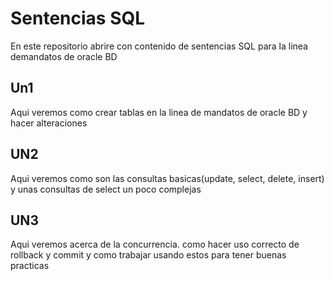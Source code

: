 # Sentencias SQL
En este repositorio abrire con contenido de sentencias SQL para la linea demandatos de oracle BD

## Un1
Aqui veremos como crear tablas en la linea de mandatos de oracle BD y hacer alteraciones

## UN2
Aqui veremos como son las consultas basicas(update, select, delete, insert) y unas consultas de select un poco complejas

## UN3 
Aqui veremos acerca de la concurrencia. como hacer uso correcto de rollback y commit y como trabajar usando estos para tener buenas practicas 
